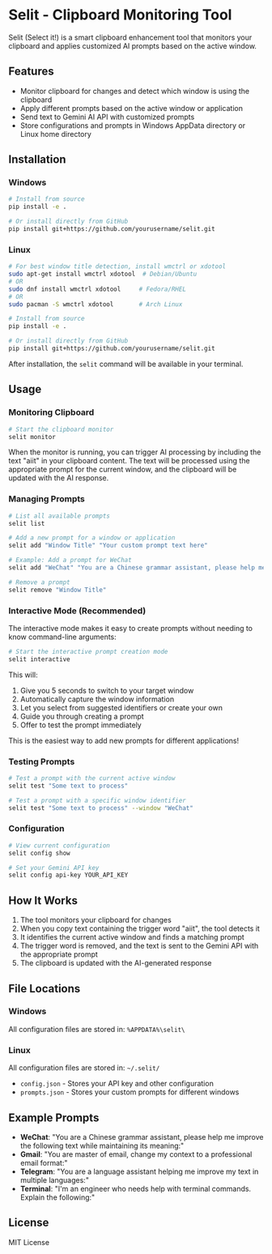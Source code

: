 # Selit - Clipboard Monitoring Tool

Selit (Select it!) is a smart clipboard enhancement tool that monitors your clipboard and applies customized AI prompts based on the active window.

## Features

- Monitor clipboard for changes and detect which window is using the clipboard
- Apply different prompts based on the active window or application
- Send text to Gemini AI API with customized prompts
- Store configurations and prompts in Windows AppData directory or Linux home directory

## Installation

### Windows

```bash
# Install from source
pip install -e .

# Or install directly from GitHub
pip install git+https://github.com/yourusername/selit.git
```

### Linux

```bash
# For best window title detection, install wmctrl or xdotool
sudo apt-get install wmctrl xdotool  # Debian/Ubuntu
# OR
sudo dnf install wmctrl xdotool     # Fedora/RHEL
# OR
sudo pacman -S wmctrl xdotool       # Arch Linux

# Install from source
pip install -e .

# Or install directly from GitHub
pip install git+https://github.com/yourusername/selit.git
```

After installation, the `selit` command will be available in your terminal.

## Usage

### Monitoring Clipboard

```bash
# Start the clipboard monitor
selit monitor
```

When the monitor is running, you can trigger AI processing by including the text "aiit" in your clipboard content. The text will be processed using the appropriate prompt for the current window, and the clipboard will be updated with the AI response.

### Managing Prompts

```bash
# List all available prompts
selit list

# Add a new prompt for a window or application
selit add "Window Title" "Your custom prompt text here"

# Example: Add a prompt for WeChat
selit add "WeChat" "You are a Chinese grammar assistant, please help me improve the following text while maintaining its meaning:"

# Remove a prompt
selit remove "Window Title"
```

### Interactive Mode (Recommended)

The interactive mode makes it easy to create prompts without needing to know command-line arguments:

```bash
# Start the interactive prompt creation mode
selit interactive
```

This will:
1. Give you 5 seconds to switch to your target window
2. Automatically capture the window information
3. Let you select from suggested identifiers or create your own
4. Guide you through creating a prompt
5. Offer to test the prompt immediately

This is the easiest way to add new prompts for different applications!

### Testing Prompts

```bash
# Test a prompt with the current active window
selit test "Some text to process"

# Test a prompt with a specific window identifier
selit test "Some text to process" --window "WeChat"
```

### Configuration

```bash
# View current configuration
selit config show

# Set your Gemini API key
selit config api-key YOUR_API_KEY
```

## How It Works

1. The tool monitors your clipboard for changes
2. When you copy text containing the trigger word "aiit", the tool detects it
3. It identifies the current active window and finds a matching prompt
4. The trigger word is removed, and the text is sent to the Gemini API with the appropriate prompt
5. The clipboard is updated with the AI-generated response

## File Locations

### Windows
All configuration files are stored in: `%APPDATA%\selit\`

### Linux
All configuration files are stored in: `~/.selit/`

- `config.json` - Stores your API key and other configuration
- `prompts.json` - Stores your custom prompts for different windows

## Example Prompts

- **WeChat**: "You are a Chinese grammar assistant, please help me improve the following text while maintaining its meaning:"
- **Gmail**: "You are master of email, change my context to a professional email format:"
- **Telegram**: "You are a language assistant helping me improve my text in multiple languages:"
- **Terminal**: "I'm an engineer who needs help with terminal commands. Explain the following:"

## License

MIT License
